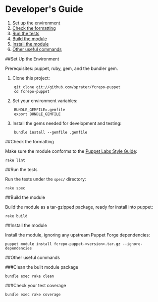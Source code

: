 # Developer's Guide

1. [Set up the environment](#set-up-the-environment)
2. [Check the formatting](#check-the-formatting)
3. [Run the tests](#run-the-tests)
4. [Build the module](#build-the-module)
5. [Install the module](#install-the-module)
6. [Other useful commands](#other-useful-commands)

##Set Up the Environment

Prerequisites:  puppet, ruby, gem, and the bundler gem.

1. Clone this project:

```
    git clone git://github.com/sprater/fcrepo-puppet
    cd fcrepo-puppet
```


2. Set your environment variables:

```
    BUNDLE_GEMFILE=.gemfile
    export BUNDLE_GEMFILE
```

3. Install the gems needed for development and testing:

```
    bundle install --gemfile .gemfile
```


##Check the formatting

Make sure the module conforms to the [Puppet Labs Style Guide](http://docs.puppetlabs.com/guides/style_guide.html):

    rake lint

##Run the tests

Run the tests under the `spec/` directory:

    rake spec

##Build the module

Build the module as a tar-gzipped package, ready for install into puppet:

    rake build

##Install the module

Install the module, ignoring any upstream Puppet Forge dependencies:

    puppet module install fcrepo-puppet-<version>.tar.gz --ignore-dependencies

##Other useful commands

###Clean the built module package

    bundle exec rake clean

###Check your test coverage

    bundle exec rake coverage

